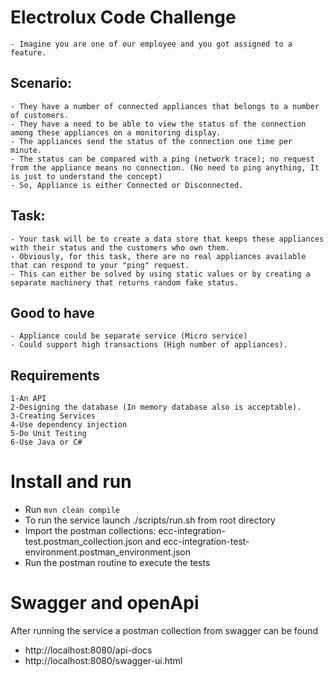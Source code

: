 # Electrolux Code Challenge

	- Imagine you are one of our employee and you got assigned to a feature.

## Scenario:

	- They have a number of connected appliances that belongs to a number of customers.
	- They have a need to be able to view the status of the connection among these appliances on a monitoring display.
	- The appliances send the status of the connection one time per minute.
	- The status can be compared with a ping (network trace); no request from the appliance means no connection. (No need to ping anything, It is just to understand the concept)  
	- So, Appliance is either Connected or Disconnected.

## Task:

	- Your task will be to create a data store that keeps these appliances with their status and the customers who own them.
	- Obviously, for this task, there are no real appliances available that can respond to your "ping" request.
	- This can either be solved by using static values or ​​by creating a separate machinery that returns random fake status.

## Good to have
	- Appliance could be separate service (Micro service)
	- Could support high transactions (High number of appliances).

## Requirements
	1-An API
	2-Designing the database (In memory database also is acceptable).
	3-Creating Services
	4-Use dependency injection
	5-Do Unit Testing
	6-Use Java or C#

# Install and run

* Run ```mvn clean compile```
* To run the service launch ./scripts/run.sh from root directory
* Import the postman collections: ecc-integration-test.postman_collection.json and ecc-integration-test-environment.postman_environment.json
* Run the postman routine to execute the tests

# Swagger and openApi

After running the service a postman collection from swagger can be found
* http://localhost:8080/api-docs
* http://localhost:8080/swagger-ui.html